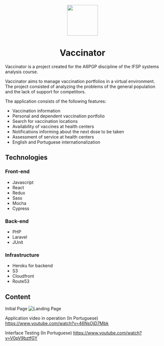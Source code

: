 <p align="center">
<img src="https://github.com/user-attachments/assets/3c9f54f7-9250-4722-aa1f-6d0073d1c726" height="100" />
</p>
<h1 align="center">Vaccinator</h1>

Vaccinator is a project created for the A6PGP discipline of the IFSP systems analysis course.

Vaccinator aims to manage vaccination portfolios in a virtual environment. The project consisted of analyzing the problems of the general population and the lack of support for competitors.

The application consists of the following features:
- Vaccination information
- Personal and dependent vaccination portfolio
- Search for vaccination locations
- Availability of vaccines at health centers
- Notifications informing about the next dose to be taken
- Assessment of service at health centers
- English and Portuguese internationalization

## Technologies

### Front-end

- Javascript
- React
- Redux
- Sass
- Mocha
- Cypress

### Back-end

- PHP
- Laravel
- JUnit

### Infrastructure

- Heroku for backend
- S3
- Cloudfront
- Route53

## Content

Initial Page
![Landing Page](https://github.com/user-attachments/assets/60c0a08d-aa68-4e12-b036-faeab03ad73a)

Application video in operation (In Portuguese)
https://www.youtube.com/watch?v=46NsOjD7Mbk

Interface Testing (In Portuguese)
https://www.youtube.com/watch?v=V0pV9bztfGY
